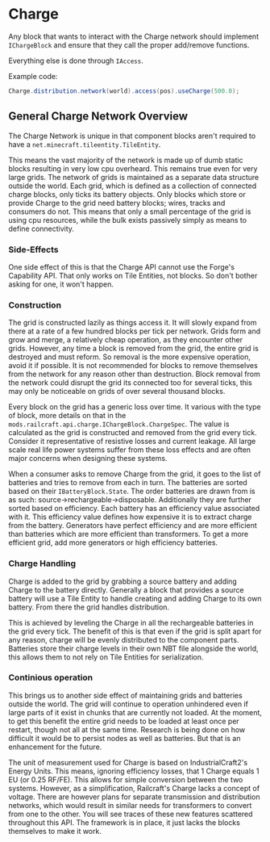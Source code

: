 # Charge

<!-- Editor note: yes, these are supposed to be paragraphs, go enable your editor wrapping. -->

Any block that wants to interact with the Charge network should implement `IChargeBlock` and ensure that they call the proper add/remove functions.

Everything else is done through `IAccess`.

Example code:

```java
Charge.distribution.network(world).access(pos).useCharge(500.0);
```

## General Charge Network Overview

The Charge Network is unique in that component blocks aren't required to have a `net.minecraft.tileentity.TileEntity`.

This means the vast majority of the network is made up of dumb static blocks resulting in very low cpu overheard. This remains true even for very large grids. The network of grids is maintained as a separate data structure outside the world. Each grid, which is defined as a collection of connected charge blocks, only ticks its battery objects. Only blocks which store or provide Charge to the grid need battery blocks; wires, tracks and consumers do not. This means that only a small percentage of the grid is using cpu resources, while the bulk exists passively simply as means to define connectivity.

### Side-Effects

One side effect of this is that the Charge API cannot use the Forge's Capability API. That only works on Tile Entities, not blocks. So don't bother asking for one, it won't happen.

### Construction

The grid is constructed lazily as things access it. It will slowly expand from there at a rate of a few hundred blocks per tick per network. Grids form and grow and merge, a relatively cheap operation, as they encounter other grids. However, any time a block is removed from the grid, the entire grid is destroyed and must reform. So removal is the more expensive operation, avoid it if possible. It is not recommended for blocks to remove themselves from the network for any reason other than destruction. Block removal from the network could disrupt the grid its connected too for several ticks, this may only be noticeable on grids of over several thousand blocks.

Every block on the grid has a generic loss over time. It various with the type of block, more details on that in the `mods.railcraft.api.charge.IChargeBlock.ChargeSpec`. The value is calculated as the grid is constructed and removed from the grid every tick. Consider it representative of resistive losses and current leakage. All large scale real life power systems suffer from these loss effects and are often major concerns when designing these systems.

When a consumer asks to remove Charge from the grid, it goes to the list of batteries and tries to remove from each in turn. The batteries are sorted based on their `IBatteryBlock.State`. The order batteries are drawn from is as such: source->rechargeable->disposable. Additionally they are further sorted based on efficiency. Each battery has an efficiency value associated with it. This efficiency value defines how expensive it is to extract charge from the battery. Generators have perfect efficiency and are more efficient than batteries which are more efficient than transformers. To get a more efficient grid, add more generators or high efficiency batteries.

### Charge Handling

Charge is added to the grid by grabbing a source battery and adding Charge to the battery directly. Generally a block that provides a source battery will use a Tile Entity to handle creating and adding Charge to its own battery. From there the grid handles distribution.

This is achieved by leveling the Charge in all the rechargeable batteries in the grid every tick. The benefit of this is that even if the grid is split apart for any reason, charge will be evenly distributed to the component parts. Batteries store their charge levels in their own NBT file alongside the world, this allows them to not rely on Tile Entities for serialization.

### Continious operation

This brings us to another side effect of maintaining grids and batteries outside the world. The grid will continue to operation unhindered even if large parts of it exist in chunks that are currently not loaded. At the moment, to get this benefit the entire grid needs to be loaded at least once per restart, though not all at the same time. Research is being done on how difficult it would be to persist nodes as well as batteries. But that is an enhancement for the future.

The unit of measurement used for Charge is based on IndustrialCraft2's Energy Units. This means, ignoring efficiency losses, that 1 Charge equals 1 EU (or 0.25 RF/FE). This allows for simple conversion between the two systems. However, as a simplification, Railcraft's Charge lacks a concept of voltage. There are however plans for separate transmission and distribution networks, which would result in similar needs for transformers to convert from one to the other. You will see traces of these new features scattered throughout this API. The framework is in place, it just lacks the blocks themselves to make it work.
